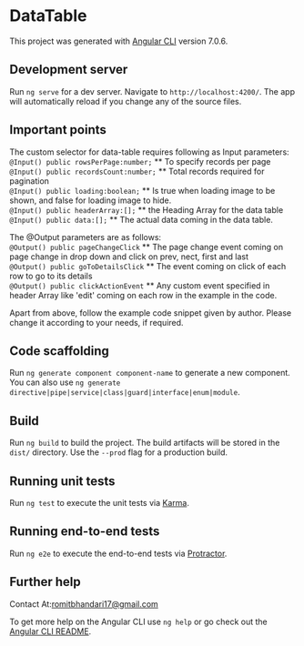 # DataTable

This project was generated with [Angular CLI](https://github.com/angular/angular-cli) version 7.0.6.

## Development server

Run `ng serve` for a dev server. Navigate to `http://localhost:4200/`. The app will automatically reload if you change any of the source files.

## Important points

The custom selector for data-table requires following as Input parameters:<br>
  `@Input() public rowsPerPage:number;` ** To specify records per page<br>
  `@Input() public recordsCount:number;` ** Total records required for pagination<br>
  `@Input() public loading:boolean;` ** Is true when loading image to be shown, and false for loading image to hide.<br>
  `@Input() public headerArray:[];` ** the Heading Array for the data table<br>
  `@Input() public data:[];` ** The actual data coming in the data table.<br>

The @Output parameters are as follows:<br>
  `@Output() public pageChangeClick` ** The page change event coming on page change in drop down and click on prev, nect, first and last<br>
  `@Output() public goToDetailsClick` ** The event coming on click of each row to go to its details<br>
  `@Output() public clickActionEvent` ** Any custom event specified in header Array like 'edit' coming on each row in the example in the code.<br>

Apart from above, follow the example code snippet given by author. Please change it according to your needs, if required.


## Code scaffolding

Run `ng generate component component-name` to generate a new component. You can also use `ng generate directive|pipe|service|class|guard|interface|enum|module`.

## Build

Run `ng build` to build the project. The build artifacts will be stored in the `dist/` directory. Use the `--prod` flag for a production build.

## Running unit tests

Run `ng test` to execute the unit tests via [Karma](https://karma-runner.github.io).

## Running end-to-end tests

Run `ng e2e` to execute the end-to-end tests via [Protractor](http://www.protractortest.org/).

## Further help

Contact At:romitbhandari17@gmail.com

To get more help on the Angular CLI use `ng help` or go check out the [Angular CLI README](https://github.com/angular/angular-cli/blob/master/README.md).
